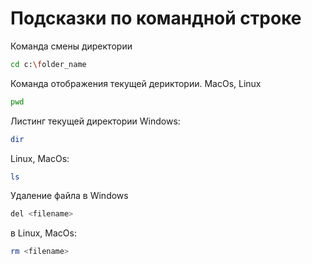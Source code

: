 # Подсказки по командной строке

Команда смены директории
```sh
cd c:\folder_name
```

Команда отображения текущей дериктории. MacOs, Linux
```sh
pwd
```

Листинг текущей директории
Windows:
```sh
dir
```
Linux, MacOs:
```sh
ls
```

Удаление файла в Windows
```sh
del <filename>
```
в Linux, MacOs:
```sh
rm <filename>
```